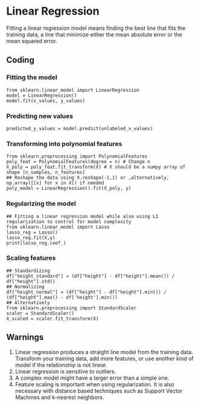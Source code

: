 # Linear Regression
Fitting a linear regression model means finding the best line that fits the training data, a line that minimize either the mean absolute error or the mean squared error.

## Coding 
### Fitting the model 
    from sklearn.linear_model import LinearRegression
    model = LinearRegression()
    model.fit(x_values, y_values)
### Predicting new values 
    predicted_y_values = model.predict(unlabeled_x_values)
    
### Transforming into polynomial features
    from sklearn.preprocessing import PolynomialFeatures
    poly_feat = PolynomialFeatures(degree = n) # Change n
    X_poly = poly_feat.fit_transform(X) # X should be a numpy array of shape [n_samples, n_features] 
    ## Reshape the data using X.reshape(-1,1) or ,alternatively, np.array([[x] for x in X]) if needed
    poly_model = LinearRegression().fit(X_poly, y)
### Regularizing the model 
    ## Fitting a linear regression model while also using L1 regularization to control for model complexity
    from sklearn.linear_model import Lasso
    lasso_reg = Lasso()
    lasso_reg.fit(X,y)
    print(lasso_reg.coef_)
### Scaling features
    ## Standardizing 
    df["height_standard"] = (df["height"] - df["height"].mean()) / df["height"].std()
    ## Normalizing
    df["height_normal"] = (df["height"] - df["height"].min()) / (df["height"].max() - df['height'].min())
    ## Alternatively 
    from sklearn.preprocessing import StandardScaler
    scaler = StandardScaler()
    X_scaled = scaler.fit_transform(X)
    
## Warnings
1. Linear regression produces a straight line model from the training data. Transform your training data, add more features, or use another kind of model if the relationship is not linear. 
2. Linear regression is sensitive to outliers.
3. A complex model might have a larger error than a simple one.
4. Feature scaling is important when using regularization. It is also necessary with distance based techniques such as Support Vector Machines and k-nearest neighbors.
